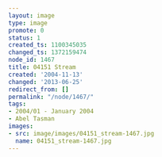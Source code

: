 ```yaml
---
layout: image
type: image
promote: 0
status: 1
created_ts: 1100345035
changed_ts: 1372159474
node_id: 1467
title: 04151 Stream
created: '2004-11-13'
changed: '2013-06-25'
redirect_from: []
permalink: "/node/1467/"
tags:
- 2004/01 - January 2004
- Abel Tasman
images:
- src: image/images/04151_stream-1467.jpg
  name: 04151_stream-1467.jpg
---
```


